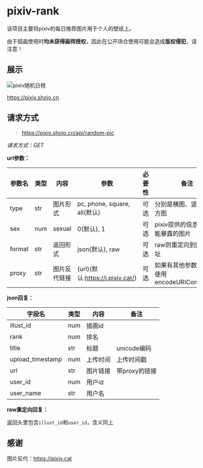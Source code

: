# pixiv-rank
该项目主要将pixiv的每日推荐图片用于个人的壁纸上。

由于插画使用时**均未获得画师授权**，因此在公开场合使用可能会造成**版权侵犯**，请注意！


## 展示
![pixiv随机日榜](https://pixiv.shojo.cn/api/random-pic?format=raw)

<https://pixiv.shojo.cn>


## 请求方式
> https://pixiv.shojo.cn/api/random-pic

*请求方式：GET*

**url参数：**

| 参数名  | 类型 | 内容        | 参数                              | 必要性 | 备注 |
| ------ | ---- | ----------- | -------------------------------- | ----- | --- |
| type   | str  | 图片形式     | pc, phone, square, all(默认)     | 可选   | 分别是横图、竖图、和方图 |
| sex    | num  | sexual      | 0(默认), 1                       | 可选   | pixiv提供的信息过滤可能暴露的图片 |
| format | str  | 返回形式     | json(默认), raw                  | 可选   | raw则重定向到图片地址 |
| proxy  | str  | 图片反代链接 | (url)(默认:https://i.pixiv.cat/) | 可选   | 如果有其他参数冲突可使用encodeURIComponent |

**json回复：**

| 字段名 | 类型 | 内容 | 备注 |
| ----- | ---- | ---- | --- |
| illust_id | num | 插画id |
| rank | num | 排名 |
| title | str | 标题 | unicode编码 |
| upload_timestamp | num | 上传时间 | 上传时间戳 |
| url | str | 图片链接 | 带proxy的链接 |
| user_id | num | 用户id |
| user_name | str | 用户名 |

**raw重定向回复：**

返回头里包含`illust_id`和`user_id`，含义同上


## 感谢
图片反代：<https://pixiv.cat> 
